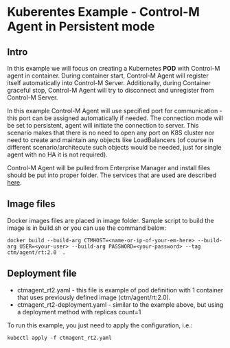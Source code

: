# Kuberentes Example - Control-M Agent in Persistent mode

## Intro
In this example we will focus on creating a Kubernetes <b>POD</b> with Control-M agent in container. 
During container start, Control-M Agent will register itself automatically into Control-M Server. 
Additionally, during Container graceful stop, Control-M Agent will try to disconnect and unregister from Control-M Server. 

In this example Control-M Agent will use specified port for communication - this port can be assigned automatically if needed. The connection mode will be set to persistent, agent will initiate the connection to server. This scenario makes that there is no need to open any port on K8S cluster nor need to create and maintain any objects like LoadBalancers (of course in different scenario/architecute such objects would be needed, just for single agent with no HA it is not required).

Control-M Agent will be pulled from Enterprise Manager and install files should be put into proper folder. The services that are used are described [here](https://docs.bmc.com/docs/automation-api/9019monthly/provision-service-872868763.html). 

## Image files
Docker images files are placed in image folder. Sample script to build the image is in build.sh or you can use the command below:

```
docker build --build-arg CTMHOST=<name-or-ip-of-your-em-here> --build-arg USER=<your-user> --build-arg PASSWORD=<your-password> --tag ctm/agent/rt:2.0  .
```

## Deployment file
* ctmagent_rt2.yaml - this file is example of pod definition with 1 container that uses previously defined image (ctm/agent/rt:2.0).
* ctmagent_rt2-deployment.yaml - similar to the example above, but using a deployment method with replicas count=1

To run this example, you just need to apply the configuration, i.e.:
```
kubectl apply -f ctmagent_rt2.yaml
```
